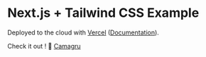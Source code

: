 # Next.js + Tailwind CSS Example


Deployed to the cloud with [Vercel](https://vercel.com/new?utm_source=github&utm_medium=readme&utm_campaign=next-example) ([Documentation](https://nextjs.org/docs/deployment)).


Check it out ! 🚀 [Camagru](https://ft-camagru.vercel.app/)
